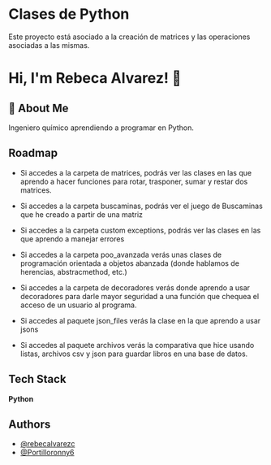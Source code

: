# Clases de Python

Este proyecto está asociado a la creación de matrices y las operaciones asociadas a las mismas.

# Hi, I'm Rebeca Alvarez! 👋

## 🚀 About Me

Ingeniero químico aprendiendo a programar en Python. 

## Roadmap

- Si accedes a la carpeta de matrices, podrás ver las clases en las que aprendo a hacer funciones para rotar, trasponer, sumar y restar dos matrices.

- Si accedes a la carpeta buscaminas, podrás ver el juego de Buscaminas que he creado a partir de una matriz

- Si accedes a la carpeta custom exceptions, podrás ver las clases en las que aprendo a manejar errores

- Si accedes a la carpeta poo_avanzada verás unas clases de programación orientada a objetos abanzada (donde hablamos de herencias, abstracmethod, etc.)

- Si accedes a la carpeta de decoradores verás donde aprendo a usar decoradores para darle mayor seguridad a una función que chequea el acceso de un usuario al programa.

- Si accedes al paquete json_files verás la clase en la que aprendo a usar jsons

- Si accedes al paquete archivos verás la comparativa que hice usando listas, archivos csv y json para guardar libros en una base de datos.

## Tech Stack

**Python**

## Authors

- [@rebecalvarezc](https://www.github.com/rebecalvarezc)
- [@Portilloronny6](https://github.com/Portilloronny6)
  
